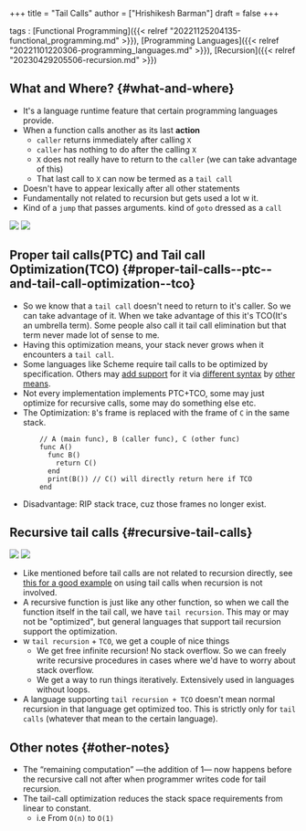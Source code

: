 +++
title = "Tail Calls"
author = ["Hrishikesh Barman"]
draft = false
+++

tags
: [Functional Programming]({{< relref "20221125204135-functional_programming.md" >}}), [Programming Languages]({{< relref "20221101220306-programming_languages.md" >}}), [Recursion]({{< relref "20230429205506-recursion.md" >}})


## What and Where? {#what-and-where}

-   It's a language runtime feature that certain programming languages provide.
-   When a function calls another as its last **action**
    -   `caller` returns immediately after calling `X`
    -   `caller` has nothing to do after the calling `X`
    -   `X` does not really have to return to the `caller` (we can take advantage of this)
    -   That last call to `X` can now be termed as a `tail call`
-   Doesn't have to appear lexically after all other statements
-   Fundamentally not related to recursion but gets used a lot w it.
-   Kind of a `jump` that passes arguments. kind of `goto` dressed as a `call`

![](/ox-hugo/20230429205506-recursion-207205052.png)
![](/ox-hugo/20230429205506-recursion-858054747.png)


## Proper tail calls(PTC) and Tail call Optimization(TCO) {#proper-tail-calls--ptc--and-tail-call-optimization--tco}

-   So we know that a `tail call` doesn't need to return to it's caller. So we can take advantage of it. When we take advantage of this it's TCO(It's an umbrella term). Some people also call it tail call elimination but that term never made lot of sense to me.
-   Having this optimization means, your stack never grows when it encounters a `tail call`.
-   Some languages like Scheme require tail calls to be optimized by specification. Others may [add support](https://www.reddit.com/r/javascript/comments/pwwbky/askjs_why_so_little_support_for_tco_tail_call/) for it via [different syntax](https://news.ycombinator.com/item?id=15698624) by [other means](https://news.ycombinator.com/item?id=26375342).
-   Not every implementation implements PTC+TCO, some may just optimize for recursive calls, some may do something else etc.
-   The Optimization: `B`'s frame is replaced with the frame of `C` in the same stack.
    ```text
        // A (main func), B (caller func), C (other func)
        func A()
          func B()
            return C()
          end
          print(B()) // C() will directly return here if TCO
        end
    ```
-   Disadvantage: RIP stack trace, cuz those frames no longer exist.


## Recursive tail calls {#recursive-tail-calls}

![](/ox-hugo/20230429205506-recursion-2045619816.png)
![](/ox-hugo/20230429205506-recursion-25017661.png)

-   Like mentioned before tail calls are not related to recursion directly, see [this for a good example](http://www.lua.org/pil/6.3.html) on using tail calls when recursion is not involved.
-   A recursive function is just like any other function, so when we call the function itself in the tail call, we have `tail recursion`. This may or may not be "optimized", but general languages that support tail recursion support the optimization.
-   w `tail recursion` + `TCO`, we get a couple of nice things
    -   We get free infinite recursion! No stack overflow. So we can freely write recursive procedures in cases where we'd have to worry about stack overflow.
    -   We get a way to run things iteratively. Extensively used in languages without loops.
-   A language supporting `tail recursion + TCO` doesn't mean normal recursion in that language get optimized too. This is strictly only for `tail calls` (whatever that mean to the certain language).


## Other notes {#other-notes}

-   The “remaining computation” —the addition of 1— now happens before the recursive call not after when programmer writes code for tail recursion.
-   The tail-call optimization reduces the stack space requirements from linear to constant.
    -   i.e From `O(n)` to `O(1)`
